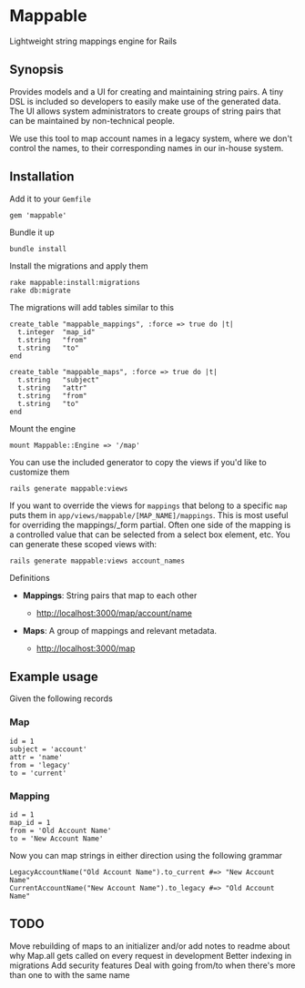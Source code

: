 # Mappable #

Lightweight string mappings engine for Rails

## Synopsis ##

Provides models and a UI for creating and maintaining string pairs. A tiny DSL is included so developers to easily make use of the generated data. The UI allows system administrators to create groups of string pairs that can be maintained by non-technical people.

We use this tool to map account names in a legacy system, where we don't control the names, to their corresponding names in our in-house system.

## Installation ##

Add it to your `Gemfile`

    gem 'mappable'

Bundle it up

    bundle install

Install the migrations and apply them

    rake mappable:install:migrations
    rake db:migrate

The migrations will add tables similar to this

    create_table "mappable_mappings", :force => true do |t|
      t.integer  "map_id"
      t.string   "from"
      t.string   "to"
    end

    create_table "mappable_maps", :force => true do |t|
      t.string   "subject"
      t.string   "attr"
      t.string   "from"
      t.string   "to"
    end

Mount the engine

    mount Mappable::Engine => '/map'

You can use the included generator to copy the views if you'd like to customize them

    rails generate mappable:views

If you want to override the views for `mappings` that belong to a specific `map` puts them in `app/views/mappable/[MAP_NAME]/mappings`. This is most useful for overriding the mappings/_form partial. Often one side of the mapping is a controlled value that can be selected from a select box element, etc. You can generate these scoped views with:

    rails generate mappable:views account_names

Definitions

 * **Mappings**: String pairs that map to each other

    - [http://localhost:3000/map/account/name](http://localhost:3000/map/account/name)

 * **Maps**: A group of mappings and relevant metadata.

    - [http://localhost:3000/map](http://localhost:3000/maps)

## Example usage ##

Given the following records

### Map ###

    id = 1
    subject = 'account'
    attr = 'name'
    from = 'legacy'
    to = 'current'

### Mapping ###

    id = 1
    map_id = 1
    from = 'Old Account Name'
    to = 'New Account Name'

Now you can map strings in either direction using the following grammar

    LegacyAccountName("Old Account Name").to_current #=> "New Account Name"
    CurrentAccountName("New Account Name").to_legacy #=> "Old Account Name"

## TODO ##

Move rebuilding of maps to an initializer and/or add notes to readme about why Map.all gets called on every request in development
Better indexing in migrations
Add security features
Deal with going from/to when there's more than one to with the same name
